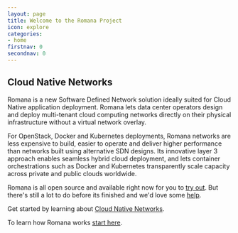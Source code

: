 ```yaml
---
layout: page
title: Welcome to the Romana Project
icon: explore
categories:
- home
firstnav: 0
secondnav: 0
---
```


## Cloud Native Networks

Romana is a new Software Defined Network solution ideally suited for Cloud Native application deployment. Romana lets data center operators design and deploy multi-tenant cloud computing networks directly on their physical infrastructure without a virtual network overlay. 

For OpenStack, Docker and Kubernetes deployments, Romana networks are less expensive to build, easier to operate and deliver higher performance than networks built using alternative SDN designs. 
Its innovative layer 3 approach enables seamless hybrid cloud deployment, and lets container orchestrations such as Docker and Kubernetes transparently scale capacity across private and public clouds worldwide.

Romana is all open source and available right now for you to [try out](/try/). But there's still a lot to do before its finished and we'd love some [help](/code/code/).

Get started by learning about [Cloud Native Networks](/cloud/cloudnative).

To learn how Romana works [start here](/how/romana/).
